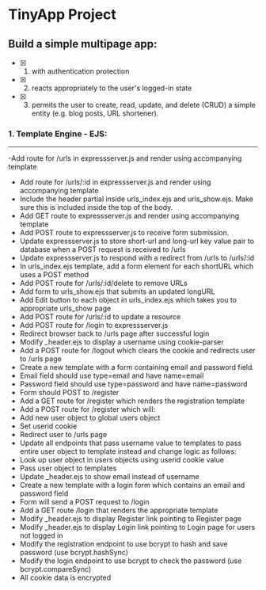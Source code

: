 # TinyApp Project

## Build a simple multipage app:

- [x] 1. with authentication protection
- [x] 2. reacts appropriately to the user's logged-in state
- [x] 3. permits the user to create, read, update, and delete
     (CRUD) a simple entity (e.g. blog posts, URL shortener).

### 1. Template Engine - EJS:

---

-Add route for /urls in expressserver.js and render using accompanying template
- Add route for /urls/:id in expressserver.js and render using accompanying template
- Include the header partial inside urls_index.ejs and urls_show.ejs. Make sure this is included inside the top of the body.
- Add GET route to expressserver.js and render using accompanying template
- Add POST route to expressserver.js to receive form submission.
- Update expressserver.js to store short-url and long-url key value pair to database when a POST request is received to /urls
- Update expressserver.js to respond with a redirect from /urls to /urls/:id
- In urls_index.ejs template, add a form element for each shortURL which uses a POST method
- Add POST route for /urls/:id/delete to remove URLs
- Add form to urls_show.ejs that submits an updated longURL
- Add Edit button to each object in urls_index.ejs which takes you to appropriate urls_show page
- Add POST route for /urls/:id to update a resource
- Add POST route for /login to expressserver.js
- Redirect browser back to /urls page after successful login
- Modify \_header.ejs to display a username using cookie-parser
- Add a POST route for /logout which clears the cookie and redirects user to /urls page
- Create a new template with a form containing email and password field.
- Email field should use type=email and have name=email
- Password field should use type=password and have name=password
- Form should POST to /register
- Add a GET route for /register which renders the registration template
- Add a POST route for /register which will:
- Add new user object to global users object
- Set userid cookie
- Redirect user to /urls page
- Update all endpoints that pass username value to templates to pass entire user object to template instead and change logic as follows:
- Look up user object in users objects using userid cookie value
- Pass user object to templates
- Update \_header.ejs to show email instead of username
- Create a new template with a login form which contains an email and password field
- Form will send a POST request to /login
- Add a GET route /login that renders the appropriate template
- Modify \_header.ejs to display Register link pointing to Register page
- Modify \_header.ejs to display Login link pointing to Login page for users not logged in
- Modify the registration endpoint to use bcrypt to hash and save password (use bcrypt.hashSync)
- Modify the login endpoint to use bcrypt to check the password (use bcrypt.compareSync)
- All cookie data is encrypted
